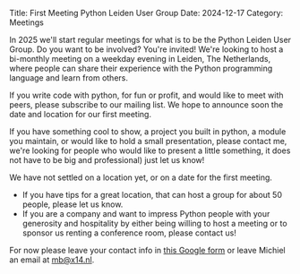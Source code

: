 Title: First Meeting Python Leiden User Group
Date: 2024-12-17
Category: Meetings

In 2025 we'll start regular meetings for what is to be the Python Leiden User Group.
Do you want to be involved? You're invited! We're looking to host a bi-monthly meeting
on a weekday evening in Leiden, The Netherlands, where people can share their experience
with the Python programming language and learn from others.

If you write code with python, for fun or profit, and would like to meet with peers,
please subscribe to our mailing list. We hope to announce soon the date and location
for our first meeting.

If you have something cool to show, a project you built in python, a module you maintain,
or would like to hold a small presentation, please contact me, we're looking for people
who would like to present a little something, it does not have to be big and professional)
just let us know!

We have not settled on a location yet, or on a date for the first meeting.

 - If you have tips for a great location, that can host a group for about 50 people, please let us know.
 - If you are a company and want to impress Python people with your generosity and hospitality by either
being willing to host a meeting or to sponsor us renting a conference room, please contact us!

For now please leave your contact info in [this Google form](https://docs.google.com/forms/d/e/1FAIpQLSc6A9vY0h8xaip3L6WWiLBxBHgg1smPGJVPDbTniI_vSriUng/viewform)
or leave Michiel an email at [mb@x14.nl](mailto:mb@x14.nl).
